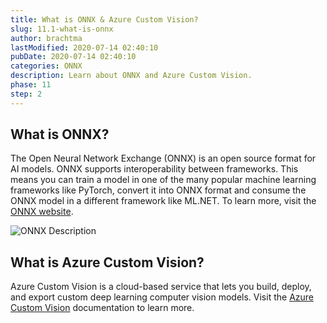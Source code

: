 ```yaml
---
title: What is ONNX & Azure Custom Vision?
slug: 11.1-what-is-onnx
author: brachtma
lastModified: 2020-07-14 02:40:10
pubDate: 2020-07-14 02:40:10
categories: ONNX
description: Learn about ONNX and Azure Custom Vision.
phase: 11
step: 2
---
```


## What is ONNX?

The Open Neural Network Exchange (ONNX) is an open source format for AI models. ONNX supports interoperability between frameworks. This means you can train a model in one of the many popular machine learning frameworks like PyTorch, convert it into ONNX format and consume the ONNX model in a different framework like ML.NET. To learn more, visit the [ONNX website](https://onnx.ai/).

![ONNX Description](https://user-images.githubusercontent.com/46974588/88130578-eaa75300-cba8-11ea-9da6-b1fd90169f8a.png)

## What is Azure Custom Vision?

Azure Custom Vision is a cloud-based service that lets you build, deploy, and export custom deep learning computer vision models. Visit the [Azure Custom Vision](https://docs.microsoft.com/azure/cognitive-services/custom-vision-service/home) documentation to learn more.